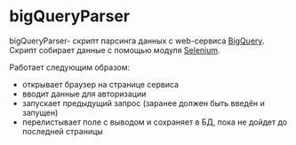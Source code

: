 # bigQueryParser 
 bigQueryParser- скрипт парсинга данных с web-сервиса [BigQuery](https://bigquery.cloud.google.com). Скрипт собирает данные с помощью модуля [Selenium](https://selenium-python.readthedocs.io/). 

 Работает следующим образом:
 - открывает браузер на странице сервиса
 - вводит данные для авторизации
 - запускает предыдущий запрос (заранее должен быть введён и запущен)
 - перелистывает поле с выводом и сохраняет в БД, пока не дойдет до последней страницы 

